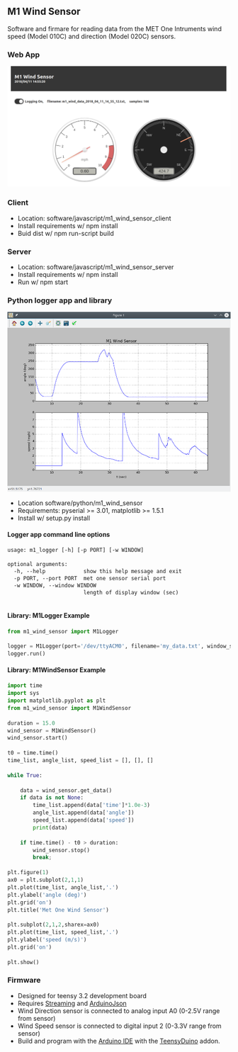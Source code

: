 ## M1 Wind Sensor 

Software and firmare for reading data from the MET One Intruments wind speed (Model 010C) and direction (Model 020C) sensors.

### Web App
![screenshot](images/screenshot_node.png)

### Client 
* Location:  software/javascript/m1_wind_sensor_client
* Install requirements w/ npm install
* Buid dist w/  npm run-script build

### Server 
* Location: software/javascript/m1_wind_sensor_server
* Install requirements w/ npm install
* Run w/ npm start

### Python logger app and library
![screenshot](images/screenshot_python.png)

* Location software/python/m1_wind_sensor
* Requirements: pyserial >= 3.01, matplotlib >= 1.5.1
* Install w/ setup.py install 

#### Logger app command line options

```text
usage: m1_logger [-h] [-p PORT] [-w WINDOW]

optional arguments:
  -h, --help            show this help message and exit
  -p PORT, --port PORT  met one sensor serial port
  -w WINDOW, --window WINDOW
                        length of display window (sec)
                        
```


#### Library: M1Logger Example
```python
from m1_wind_sensor import M1Logger

logger = M1Logger(port='/dev/ttyACM0', filename='my_data.txt', window_size=120.0)
logger.run()

```


#### Library: M1WindSensor Example

```python
import time
import sys
import matplotlib.pyplot as plt
from m1_wind_sensor import M1WindSensor

duration = 15.0
wind_sensor = M1WindSensor()
wind_sensor.start()

t0 = time.time()
time_list, angle_list, speed_list = [], [], []

while True:

    data = wind_sensor.get_data()
    if data is not None:
        time_list.append(data['time']*1.0e-3)
        angle_list.append(data['angle'])
        speed_list.append(data['speed'])
        print(data)

    if time.time() - t0 > duration:
        wind_sensor.stop()
        break;

plt.figure(1)
ax0 = plt.subplot(2,1,1)
plt.plot(time_list, angle_list,'.')
plt.ylabel('angle (deg)')
plt.grid('on')
plt.title('Met One Wind Sensor')

plt.subplot(2,1,2,sharex=ax0)
plt.plot(time_list, speed_list,'.')
plt.ylabel('speed (m/s)')
plt.grid('on')

plt.show()
```

### Firmware

* Designed for teensy 3.2 development board
* Requires [Streaming](http://arduiniana.org/libraries/streaming/)  and [ArduinoJson](https://arduinojson.org/)
* Wind Direction sensor is connected to analog input A0 (0-2.5V range from sensor)
* Wind Speed sensor is connected to digital input 2 (0-3.3V range from sensor)
* Build and program with the [Arduino IDE](https://www.arduino.cc/en/Main/Software) with the [TeensyDuino](https://www.pjrc.com/teensy/teensyduino.html) addon.
